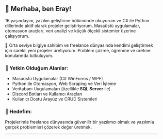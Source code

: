 ## 👋 Merhaba, ben Eray!

16 yaşındayım, yazılım geliştirme bölümünde okuyorum ve C# ile Python dillerinde aktif olarak projeler geliştiriyorum. Masaüstü uygulamalar, otomasyon araçları, veri analizi ve küçük ölçekli sistemler üzerine çalışıyorum.

🎯 Orta seviye bilgiye sahibim ve freelance dünyasında kendimi geliştirmek için sürekli yeni projeler üretiyorum. Problem çözme, öğrenme ve üretme konularında tutkuluyum.

### 🚀 Yetkin Olduğum Alanlar:
- Masaüstü Uygulamalar (C# WinForms / WPF)
- Python ile Otomasyon, Web Scraping ve Veri İşleme
- Veritabanı Uygulamaları (özellikle **SQL Server** ile)
- Discord Botları ve Kullanıcı Araçları
- Kullanıcı Dostu Arayüz ve CRUD Sistemleri

### 📌 Hedefim:
Projelerimle freelance dünyasında güvenilir bir yazılımcı olmak ve yazılımla gerçek problemleri çözerek değer üretmek.

---
